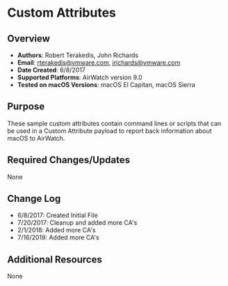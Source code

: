 # Custom Attributes

## Overview
- **Authors**: Robert Terakedis, John Richards
- **Email**: rterakedis@vmware.com, jrichards@vmware.com
- **Date Created**: 6/8/2017
- **Supported Platforms**: AirWatch version 9.0
- **Tested on macOS Versions**: macOS El Capitan, macOS Sierra

## Purpose
These sample custom attributes contain command lines or scripts that can be used in a Custom Attribute payload to report back information about macOS to AirWatch.

## Required Changes/Updates
None

## Change Log
- 6/8/2017: Created Initial File
- 7/20/2017: Cleanup and added more CA's
- 2/1/2018: Added more CA's
- 7/16/2019:  Added more CA's


## Additional Resources
None
